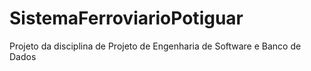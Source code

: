 # SistemaFerroviarioPotiguar
Projeto da disciplina de Projeto de Engenharia de Software e Banco de Dados
